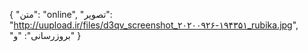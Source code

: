 {
  "متن": "online",
  "تصویر": "http://uupload.ir/files/d3qv_screenshot_۲۰۲۰۰۹۲۶-۱۹۴۳۵۱_rubika.jpg",
  "بروزرسانی": "و"
}